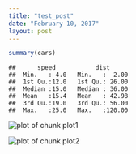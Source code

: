 ```yaml
---
title: "test_post"
date: "February 10, 2017"
layout: post
---
```





```r
summary(cars)
```

```
##      speed           dist       
##  Min.   : 4.0   Min.   :  2.00  
##  1st Qu.:12.0   1st Qu.: 26.00  
##  Median :15.0   Median : 36.00  
##  Mean   :15.4   Mean   : 42.98  
##  3rd Qu.:19.0   3rd Qu.: 56.00  
##  Max.   :25.0   Max.   :120.00
```

![plot of chunk plot1](/Users/elliothenry/Desktop/elliot_website/images/exploring-the-cars-dataset-plot1-1.png) 
  
![plot of chunk plot2](/Users/elliothenry/Desktop/elliot_website/images/exploring-the-cars-dataset-plot2-1.png) 
